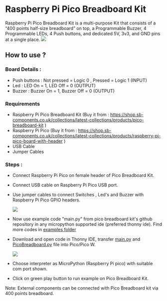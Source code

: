 # Raspberry Pi Pico Breadboard Kit

Raspberry Pi Pico Breadboard Kit is a multi-purpose Kit that consists of a “400 points half-size breadboard” on top,  a Programmable Buzzer, 4 Programmable LEDs, 4 Push buttons, and dedicated 5V, 3v3, and GND pins at a single place.
<img src="https://github.com/sbcshop/Raspberry-Pi-Pico-Breadboard-Kit/blob/main/images/product-pic1.png" />
## How to use ?

### Board Details :

* Push buttons :  Not pressed = Logic 0 , Pressed = Logic 1 (INPUT)
* Led          :  LED On = 1, LED Off = 0 (OUTPUT)
* Buzzer       :  Buzzer On = 1, Buzzer Off = 0 (OUTPUT)

### Requirements

* Raspberry Pi Pico Breadboard Kit (Buy it from : https://shop.sb-components.co.uk/collections/latest-collections/products/pico-breadboard-kit )
* Raspberry Pi Pico (Buy it from : https://shop.sb-components.co.uk/collections/latest-collections/products/raspberry-pi-pico-board-with-header )
* USB Cable
* Jumper Cables

### Steps :

* Connect Raspberry Pi Pico on female header of Pico Breadboard Kit.
* Connect USB cable on Raspberry Pi Pico USB port.
* Use jumper cables to connect Switches , Led's and Buzzer with Raspberry Pi Pico GPIO headers.
  
  <img src="https://github.com/sbcshop/Raspberry-Pi-Pico-Breadboard-Kit/blob/main/images/pico_breadboard_example.jpg" />
  
* Now use example code "main.py" from pico breadboard kit's github repository in any micropython supported ide (preferred thonny ide). Find more codes in [examples folder](https://github.com/sbcshop/Raspberry-Pi-Pico-Breadboard-Kit/tree/main/examples)
* Download and open code in Thonny IDE, transfer [main.py](https://github.com/sbcshop/Raspberry-Pi-Pico-Breadboard-Kit/blob/main/main.py) and [PicoBreadboard.py](https://github.com/sbcshop/Raspberry-Pi-Pico-Breadboard-Kit/blob/main/PicoBreadboard.py) file into Pico/Pico W.
  
  <img src="https://github.com/sbcshop/Raspberry-Pi-Pico-Breadboard-Kit/blob/main/images/file_view.png" />
  
* Choose interpreter as MicroPython (Raspberry Pi pico) with suitable com port shown.
* Click on green play button to run example on Pico Breadboard Kit.

Note: External components can be connected with Pico Breadboard kit via 400 points breadboard. 
